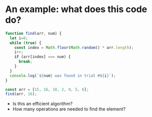 # An example: what does this code do?

```js
function find(arr, num) {
  let i=0;
  while (true) {
    const index = Math.floor(Math.random() * arr.length);
    i++;
    if (arr[index] === num) {
      break;
    }
  }
  console.log(`${num} was found in trial #${i}`);
}

const arr = [15, 16, 10, 2, 9, 5, 6];
find(arr, 16);
```

* Is this an efficient algorithm?
* How many operations are needed to find the element?
